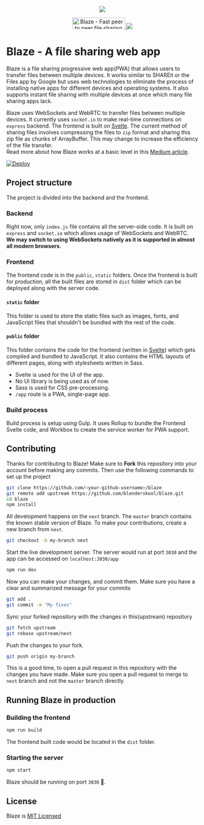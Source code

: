 <p align="center">
  <a href="https://blaze.unubo.app">
    <img src="https://github.com/blenderskool/blaze/blob/master/static/images/apple-touch-icon-152x152.png">
  </a>
</p>

<p align="center">
  <a href="https://www.producthunt.com/posts/blaze-2?utm_source=badge-top-post-badge&utm_medium=badge&utm_souce=badge-blaze-2" target="_blank">
    <img src="https://api.producthunt.com/widgets/embed-image/v1/top-post-badge.svg?post_id=174403&theme=dark&period=daily" alt="Blaze - Fast peer to peer file sharing web app ⚡ | Product Hunt Embed" style="width: 139px; height: 30px;" width="139px" height="30px" />
  </a>
  <a title="MadeWithSvelte.com Shield" href="https://madewithsvelte.com/p/blaze/shield-link">
    <img src="https://madewithsvelte.com/storage/repo-shields/1916-shield.svg"/>
  </a>
</p>

# Blaze - A file sharing web app
Blaze is a file sharing progressive web app(PWA) that allows users to transfer files between multiple devices.
It works similar to SHAREit or the Files app by Google but uses web technologies to eliminate the process of installing
native apps for different devices and operating systems. It also supports instant file sharing with multiple devices at once which many file sharing apps lack.

Blaze uses WebSockets and WebRTC to transfer files between multiple devices.
It currently uses `socket.io` to make real-time connections on `express` backend. The frontend is built on [Svelte](https://svelte.dev).
The current method of sharing files involves compressing the files to `zip` format and sharing this zip file as chunks of ArrayBuffer. This may change to increase the efficiency of the file transfer.  
Read more about how Blaze works at a basic level in this [Medium article](https://medium.com/@AkashHamirwasia/new-ways-of-sharing-files-across-devices-over-the-web-using-webrtc-2554abaeb2e6).

<p>
  <a href="https://heroku.com/deploy">
    <img src="https://www.herokucdn.com/deploy/button.svg" alt="Deploy">
  </a>
</p>

## Project structure
The project is divided into the backend and the frontend.


### Backend
Right now, only `index.js` file contains all the server-side code. It is built on `express` and `socket.io` which allows usage of WebSockets and WebRTC. **We may switch to using WebSockets natively as it is supported in almost all modern browsers.**

### Frontend
The frontend code is in the `public`, `static` folders. Once the frontend is built for production, all the built files are stored in `dist` folder which can be deployed along with the server code.

#### `static` folder
This folder is used to store the static files such as images, fonts, and JavaScript files that shouldn't be bundled with the rest of the code.

#### `public` folder
This folder contains the code for the frontend (written in [Svelte](https://svelte.dev/)) which gets compiled and bundled to JavaScript. It also contains the HTML layouts of different pages, along with stylesheets written in Sass.

- Svelte is used for the UI of the app.
- No UI library is being used as of now.
- Sass is used for CSS pre-processing.
- `/app` route is a PWA, single-page app.


### Build process
Build process is setup using Gulp. It uses Rollup to bundle the Frontend Svelte code, and Workbox to create the service worker for PWA support.

## Contributing
Thanks for contributing to Blaze! Make sure to **Fork** this repository into your account before making any commits. Then use the following commands to set up the project
```bash
git clone https://github.com/<your-github-username>/blaze
git remote add upstream https://github.com/blenderskool/blaze.git
cd blaze
npm install
```

All development happens on the `next` branch. The `master` branch contains the known stable version of Blaze. To make your contributions, create a new branch from `next`.
```bash
git checkout -b my-branch next
```

Start the live development server. The server would run at port `3030` and the app can be accessed on `localhost:3030/app`
```bash
npm run dev
```

Now you can make your changes, and commit them. Make sure you have a clear and summarized message for your commits
```bash
git add .
git commit -m "My fixes"
```

Sync your forked repository with the changes in this(upstream) repository
```bash
git fetch upstream
git rebase upstream/next
```

Push the changes to your fork.
```bash
git push origin my-branch
```

This is a good time, to open a pull request in this repository with the changes you have made. Make sure you open a pull request to merge to `next` branch and not the `master` branch directly.


## Running Blaze in production

### Building the frontend
```bash
npm run build
```
The frontend built code would be located in the `dist` folder.


### Starting the server
```bash
npm start
```
Blaze should be running on port `3030` :tada:.

## License
Blaze is [MIT Licensed](https://github.com/blenderskool/blaze/blob/master/LICENSE.md)
